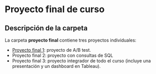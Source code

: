 # Proyecto final de curso

## Descripción de la carpeta 

La carpeta **proyecto final** contiene tres proyectos individuales: 
- [Proyecto final 1](https://github.com/CarmenPujato/practicum/tree/main/proyecto%20final/Proyecto%20final%20AB%20test): proyecto de A/B test.
- Proyecto final 2: proyecto con consultas de SQL 
- Proyecto final 3: proyecto integrador de todo el curso (incluye una presentación y un dashboard en Tableau). 
